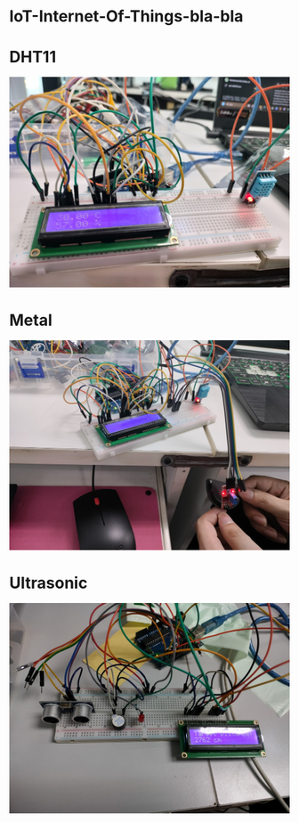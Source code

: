 # IoT-Internet-Of-Things-bla-bla

# DHT11
![Image Alt](https://github.com/th0mas000/IoT-Internet-Of-Things-bla-bla/blob/9be908dabcce5f1716665d5c5bc61f5756f0b74e/DHT11%2BLCD.jpeg)
# Metal
![Image Alt](https://github.com/th0mas000/IoT-Internet-Of-Things-bla-bla/blob/9be908dabcce5f1716665d5c5bc61f5756f0b74e/Mental_sensor.jpeg)
# Ultrasonic
![Image Alt](https://github.com/th0mas000/IoT-Internet-Of-Things-bla-bla/blob/9be908dabcce5f1716665d5c5bc61f5756f0b74e/Ultrasonic%2BLCD.jpeg)
